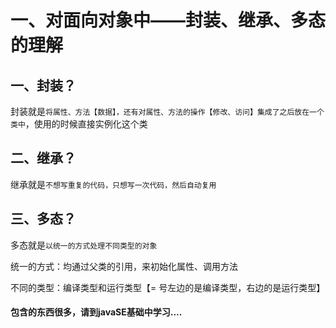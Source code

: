 # 一、对面向对象中——封装、继承、多态的理解

## 一、封装？

封装就是`将属性、方法【数据】，还有对属性、方法的操作【修改、访问】集成了之后放在一个类中`，使用的时候直接实例化这个类

## 二、继承？

继承就是`不想写重复的代码，只想写一次代码，然后自动复用`



## 三、多态？

多态就是`以统一的方式处理不同类型的对象`

统一的方式：均通过父类的引用，来初始化属性、调用方法

不同的类型：编译类型和运行类型【= 号左边的是编译类型，右边的是运行类型】



#### 包含的东西很多，请到javaSE基础中学习....

